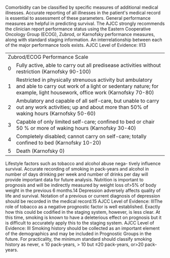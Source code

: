 Comorbidity can be classified by specific measures of
additional medical illnesses. Accurate reporting of all illnesses
in the patient's medical record is essential to assessment of
these parameters. General performance measures are helpful
in predicting survival. The AJCC strongly recommends the
clinician report performance status using the Eastern
Cooperative Oncology Group (ECOG), Zubrod, or Karnofsky
performance measures, along with standard staging
information. An interrelationship between each of the major
performance tools exists. AJCC Level of Evidence: II13  
<table>
<tr>
<td colspan="2">Zubrod/ECOG Performance Scale</td>
</tr>
<tr>
<td>0</td>
<td>Fully active, able to carry out all predisease activities without restriction (Karnofsky 90-100)</td>
</tr>
<tr>
<td>1</td>
<td>Restricted in physically strenuous activity but ambulatory and able to carry out work of a light or sedentary nature; for example, light housework, office work (Karnofsky 70-80)</td>
</tr>
<tr>
<td>2</td>
<td>Ambulatory and capable of all self-care, but unable to carry out any work activities; up and about more than 50% of waking hours (Karnofsky 50-60)</td>
</tr>
<tr>
<td>3</td>
<td>Capable of only limited self-care; confined to bed or chair 50 % or more of waking hours (Karnofsky 30-40)</td>
</tr>
<tr>
<td>4</td>
<td>Completely disabled; cannot carry on self-care; totally confined to bed (Karnofsky 10-20)</td>
</tr>
<tr>
<td>5</td>
<td>Death (Karnofsky 0)</td>
</tr>
</table>Lifestyle factors such as tobacco and alcohol abuse nega-
tively influence survival. Accurate recording of smoking in
pack-years and alcohol in number of days drinking per week
and number of drinks per day will provide important data for
future analysis. Nutrition is important to prognosis and will
be indirectly measured by weight loss of>5% of body
weight in the previous 6 months.14 Depression adversely
affects quality of life and survival. Notation of a previous or
current diagnosis of depression should be recorded in the
medical record.15 AJCC Level of Evidence: IIIThe role of tobacco as a negative prognostic factor is well
established. Exactly how this could be codified in the staging
system, however, is less clear. At this time, smoking is known
to have a deleterious effect on prognosis but it is difficult to
accurately apply this to the staging system. AJCC Level of
Evidence: III  
Smoking history should be collected as an important
element of the demographics and may be included in
Prognostic Groups in the future. For practicality, the minimum
standard should classify smoking history as never, ≤ 10
pack-years, > 10 but ≤20 pack-years, or>20 pack-years.